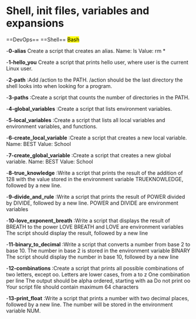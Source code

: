 # Shell, init files, variables and expansions

==DevOps==
==Shell==
<mark>Bash</mark>

-**0-alias**
Create a script that creates an alias.
Name: ls
Value: rm *
  

-**1-hello_you**
Create a script that prints hello user, where user is the current Linux user.
  

-**2-path**
:Add /action to the PATH. /action should be the last directory the shell looks into when looking for a program.
  

-**3-paths**
:Create a script that counts the number of directories in the PATH.
  

-**4-global_variables**
:Create a script that lists environment variables.
  

-**5-local_variables**
:Create a script that lists all local variables and environment variables, and functions.
  

-**6-create_local_variable**
:Create a script that creates a new local variable.
Name: BEST
Value: School
  

-**7-create_global_variable**
:Create a script that creates a new global variable.
Name: BEST
Value: School
  

-**8-true_knowledge**
:Write a script that prints the result of the addition of 128 with the value stored in the environment variable TRUEKNOWLEDGE, followed by a new line.
  

-**9-divide_and_rule**
:Write a script that prints the result of POWER divided by DIVIDE, followed by a new line.
POWER and DIVIDE are environment variables


-**10-love_exponent_breath**
:Write a script that displays the result of BREATH to the power LOVE
BREATH and LOVE are environment variables
The script should display the result, followed by a new line
  

-**11-binary_to_decimal**
:Write a script that converts a number from base 2 to base 10.
The number in base 2 is stored in the environment variable BINARY
The script should display the number in base 10, followed by a new line
  

-**12-combinations**
:Create a script that prints all possible combinations of two letters, except oo.
Letters are lower cases, from a to z
One combination per line
The output should be alpha ordered, starting with aa
Do not print oo
Your script file should contain maximum 64 characters
  

-**13-print_float**
:Write a script that prints a number with two decimal places, followed by a new line.
The number will be stored in the environment variable NUM.


